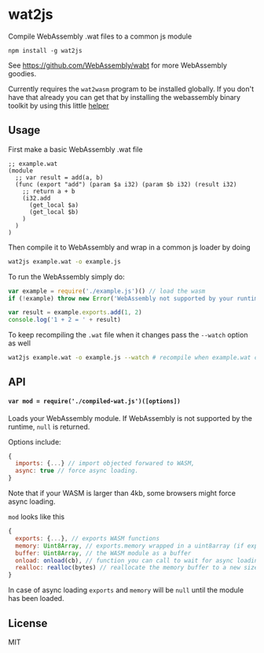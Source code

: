 # wat2js

Compile WebAssembly .wat files to a common js module

```
npm install -g wat2js
```

See https://github.com/WebAssembly/wabt for more WebAssembly goodies.

Currently requires the `wat2wasm` program to be installed globally. If you don't have that already you can get that by installing the webassembly binary toolkit by using this little [helper](https://github.com/mafintosh/webassembly-binary-toolkit)

## Usage

First make a basic WebAssembly .wat file

```
;; example.wat
(module
  ;; var result = add(a, b)
  (func (export "add") (param $a i32) (param $b i32) (result i32)
    ;; return a + b
    (i32.add
      (get_local $a)
      (get_local $b)
    )
  )
)
```

Then compile it to WebAssembly and wrap in a common js loader by doing

``` sh
wat2js example.wat -o example.js
```

To run the WebAssembly simply do:

``` js
var example = require('./example.js')() // load the wasm
if (!example) throw new Error('WebAssembly not supported by your runtime')

var result = example.exports.add(1, 2)
console.log('1 + 2 = ' + result)
```

To keep recompiling the `.wat` file when it changes pass the `--watch` option as well

``` sh
wat2js example.wat -o example.js --watch # recompile when example.wat changes
```

## API

#### `var mod = require('./compiled-wat.js')([options])`

Loads your WebAssembly module. If WebAssembly is not supported by the runtime, `null` is returned.

Options include:

``` js
{
  imports: {...} // import objected forwared to WASM,
  async: true // force async loading.
}
```

Note that if your WASM is larger than 4kb, some browsers might force async loading.


`mod` looks like this

``` js
{
  exports: {...}, // exports WASM functions
  memory: Uint8Array, // exports.memory wrapped in a uint8array (if exported)
  buffer: Uint8Array, // the WASM module as a buffer
  onload: onload(cb), // function you can call to wait for async loading
  realloc: realloc(bytes) // reallocate the memory buffer to a new size
}
```

In case of async loading `exports` and `memory` will be `null` until the module has been loaded.

## License

MIT
